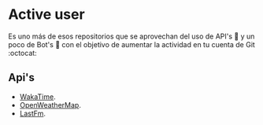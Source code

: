 # Active user

Es uno más de esos repositorios que se aprovechan del uso de API's :page_with_curl: y un poco de Bot's :ghost: con el objetivo de aumentar la actividad en tu cuenta de Git :octocat:

## Api's

* [WakaTime](https://wakatime.com).
* [OpenWeatherMap](http://openweathermap.org).
* [LastFm](http://www.last.fm/).
